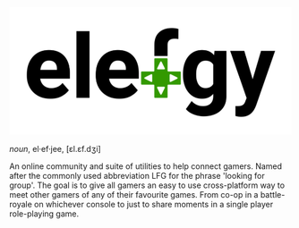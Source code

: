 ![elefgy logo](assets/elefgy_logo.png)

*noun*, el·ef·jee, [ɛl.ɛf.dʒi]

An online community and suite of utilities to help connect gamers. Named after
the commonly used abbreviation LFG for the phrase 'looking for group'. The goal
is to give all gamers an easy to use cross-platform way to meet other gamers of
any of their favourite games. From co-op in a battle-royale on whichever console
to just to share moments in a single player role-playing game.
